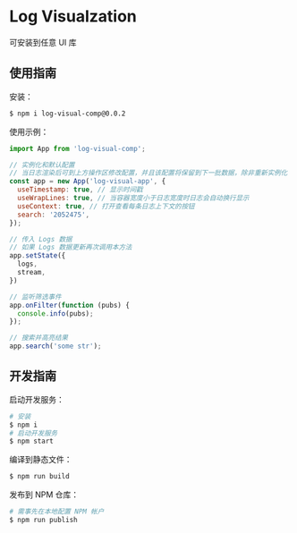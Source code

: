# Log Visualzation

可安装到任意 UI 库

## 使用指南

安装：
```Bash
$ npm i log-visual-comp@0.0.2
```

使用示例：
```Javascript
import App from 'log-visual-comp';

// 实例化和默认配置
// 当日志渲染后可到上方操作区修改配置，并且该配置将保留到下一批数据，除非重新实例化
const app = new App('log-visual-app', {
  useTimestamp: true, // 显示时间戳
  useWrapLines: true, // 当容器宽度小于日志宽度时日志会自动换行显示
  useContext: true, // 打开查看每条日志上下文的按钮
  search: '2052475',
});

// 传入 Logs 数据
// 如果 Logs 数据更新再次调用本方法
app.setState({
  logs,
  stream,
})

// 监听筛选事件
app.onFilter(function (pubs) {
  console.info(pubs);
});

// 搜索并高亮结果
app.search('some str');
```

## 开发指南

启动开发服务：
```Bash
# 安装
$ npm i
# 启动开发服务
$ npm start
```

编译到静态文件：
```Bash
$ npm run build
```

发布到 NPM 仓库：
```Bash
# 需事先在本地配置 NPM 帐户
$ npm run publish
```
